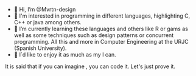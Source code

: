 - 👋 Hi, I’m @Mvrtn-design
- 👀 I'm interested in programming in different languages, highlighting C, C++ or java among others. 
- 🌱 I’m currently learning these languages and others like R or gams as well as some techniques such as design patterns or concurrent programming. All this and more in Computer Engineering at the URJC (Spanish University).
- 💞️ I´d like to enjoy it as much as my I can.

It is said that if you can imagine , you can code it. Let's just prove it.

<!---
MorchB/MorchB is a ✨ special ✨ repository because its `README.md` (this file) appears on your GitHub profile.
You can click the Preview link to take a look at your changes.
--->
